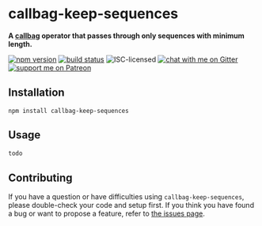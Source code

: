 # callbag-keep-sequences

**A [callbag](https://github.com/callbag/callbag#callbag-) operator that passes through only sequences with minimum length.**

[![npm version](https://img.shields.io/npm/v/callbag-keep-sequences.svg)](https://www.npmjs.com/package/callbag-keep-sequences)
[![build status](https://api.travis-ci.org/derhuerst/callbag-keep-sequences.svg?branch=master)](https://travis-ci.org/derhuerst/callbag-keep-sequences)
![ISC-licensed](https://img.shields.io/github/license/derhuerst/callbag-keep-sequences.svg)
[![chat with me on Gitter](https://img.shields.io/badge/chat%20with%20me-on%20gitter-512e92.svg)](https://gitter.im/derhuerst)
[![support me on Patreon](https://img.shields.io/badge/support%20me-on%20patreon-fa7664.svg)](https://patreon.com/derhuerst)


## Installation

```shell
npm install callbag-keep-sequences
```


## Usage

```js
todo
```


## Contributing

If you have a question or have difficulties using `callbag-keep-sequences`, please double-check your code and setup first. If you think you have found a bug or want to propose a feature, refer to [the issues page](https://github.com/derhuerst/callbag-keep-sequences/issues).
